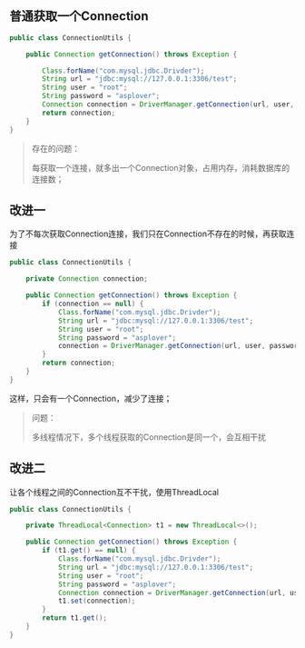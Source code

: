 ## 普通获取一个Connection

```java
public class ConnectionUtils {

    public Connection getConnection() throws Exception {

        Class.forName("com.mysql.jdbc.Drivder");
        String url = "jdbc:mysql://127.0.0.1:3306/test";
        String user = "root";
        String password = "asplover";
        Connection connection = DriverManager.getConnection(url, user, password);
        return connection;
    }
}

```

> 存在的问题：
>
> 每获取一个连接，就多出一个Connection对象，占用内存，消耗数据库的连接数；



## 改进一

为了不每次获取Connection连接，我们只在Connection不存在的时候，再获取连接

```java
public class ConnectionUtils {

    private Connection connection;

    public Connection getConnection() throws Exception {
        if (connection == null) {
            Class.forName("com.mysql.jdbc.Drivder");
            String url = "jdbc:mysql://127.0.0.1:3306/test";
            String user = "root";
            String password = "asplover";
            connection = DriverManager.getConnection(url, user, password);
        }
        return connection;
    }
}
```

这样，只会有一个Connection，减少了连接；

> 问题：
>
> 多线程情况下，多个线程获取的Connection是同一个，会互相干扰

## 改进二

让各个线程之间的Connection互不干扰，使用ThreadLocal

```java
public class ConnectionUtils {

    private ThreadLocal<Connection> t1 = new ThreadLocal<>();

    public Connection getConnection() throws Exception {
        if (t1.get() == null) {
            Class.forName("com.mysql.jdbc.Drivder");
            String url = "jdbc:mysql://127.0.0.1:3306/test";
            String user = "root";
            String password = "asplover";
            Connection connection = DriverManager.getConnection(url, user, password);
            t1.set(connection);
        }
        return t1.get();
    }
}

```
